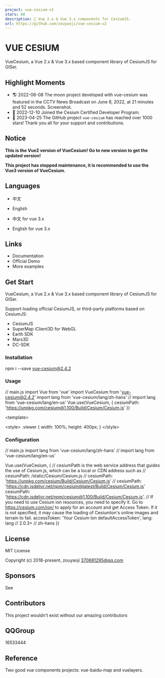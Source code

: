 ```yaml
---
project: vue-cesium-v2
stars: 68
description: 🎉 Vue 2.x & Vue 3.x components for CesiumJS.
url: https://github.com/zouyaoji/vue-cesium-v2
---
```


VUE CESIUM
==========

VueCesium, a Vue 2.x & Vue 3.x based component library of CesiumJS for GISer.

Highlight Moments
-----------------

-   🌎 2022-06-08 The moon project developed with vue-cesium was featured in the CCTV News Broadcast on June 8, 2022, at 21 minutes and 52 seconds. Screenshot.
-   🚀 2022-12-10 Joined the Cesium Certified Developer Program.
-   🎉 2023-04-25 The GitHub project `vue-cesium` has reached over 1000 stars! Thank you all for your support and contributions.

Notice
------

**This is the Vue2 version of VueCesium! Go to new version to get the updated version!**

**This project has stopped maintenance, it is recommended to use the Vue3 version of VueCesium.**

Languages
---------

-   中文
    
-   English
    
-   中文 for vue 3.x
    
-   English for vue 3.x
    

Links
-----

-   Documentation
-   Official Demo
-   More examples

Get Start
---------

VueCesium, a Vue 2.x & Vue 3.x based component library of CesiumJS for GISer.

Support loading official CesiumJS, or third-party platforms based on CesiumJS:

-   CesiumJS
-   SuperMap iClient3D for WebGL
-   Earth SDK
-   Mars3D
-   DC-SDK

### Installation

npm i --save vue-cesium@2.4.2

### Usage

// main.js
import Vue from 'vue'
import VueCesium from 'vue-cesium@2.4.2'
import lang from 'vue-cesium/lang/zh-hans'
// import lang from 'vue-cesium/lang/en-us'
Vue.use(VueCesium, {
  cesiumPath: 'https://unpkg.com/cesium@1.100/Build/Cesium/Cesium.js'
})

<template\>
  <div class\="viewer"\>
    <vc-viewer\></vc-viewer\>
  </div\>
</template\>

<style\>
  .viewer {
    width: 100%;
    height: 400px;
  }
</style\>

### Configuration

// main.js
import lang from 'vue-cesium/lang/zh-hans'
// import lang from 'vue-cesium/lang/en-us'

Vue.use(VueCesium, {
  // cesiumPath is the web service address that guides the use of Cesium.js, which can be a local or CDN address such as
  // cesiumPath: /static/Cesium/Cesium.js
  // cesiumPath: 'https://unpkg.com/cesium/Build/Cesium/Cesium.js'
  // cesiumPath: 'https://cdn.jsdelivr.net/npm/cesium@latest/Build/Cesium/Cesium.js'
  cesiumPath: 'https://cdn.jsdelivr.net/npm/cesium@1.100/Build/Cesium/Cesium.js',
  // If you need to use Cesium ion resources, you need to specify it. Go to https://cesium.com/ion/ to apply for an account and get Access Token. If it is not specified, it may cause the loading of CesiumIon's online images and terrain to fail.
  accessToken: 'Your Cesium Ion defaultAccessToken',
  lang: lang // 2.0.3+ //  zh-hans
})

License
-------

MIT License

Copyright (c) 2018-present, zouyaoji 370681295@qq.com

Sponsors
--------

See

Contributors
------------

This project wouldn't exist without our amazing contributors

QQGroup
-------

16533444

Reference
---------

Two good vue components projects: vue-baidu-map and vuelayers.
